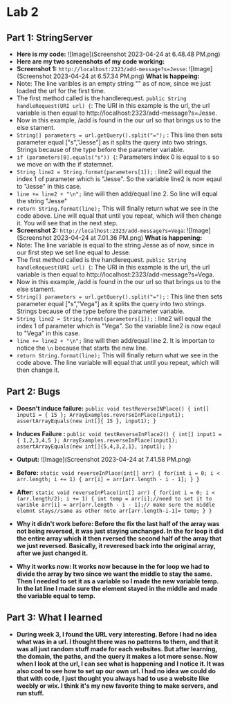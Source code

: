 # Lab 2
## Part 1: StringServer
- **Here is my code:** ![Image](Screenshot 2023-04-24 at 6.48.48 PM.png)
- **Here are my two screenshots of my code working:**
- **Screenshot 1:** `http://localhost:2323/add-message?s=Jesse`: ![Image](Screenshot 2023-04-24 at 6.57.34 PM.png)
**What is happeing:**
- Note: The line varibles is an empty string "" as of now, since we just loaded the url for the first time.
- The first method called is the handlerequest. `public String handleRequest(URI url) {`: The URI in this example is the url, the url variable is then equal to http://localhost:2323/add-message?s=Jesse.
- Now in this example, /add is found in the our url so that brings us to the else stament.
- `String[] parameters = url.getQuery().split("=");` : This line then sets parameter equal ["s","Jesse"] as it splits the query into two strings. Strings because of the type before the parameter variable.
- `if (parameters[0].equals("s")) {`: Parameters index 0 is equal to s so we move on with the if statemnet.
- `String line2 = String.format(parameters[1]);` : line2 will equal the index 1 of parameter which is "Jesse". So the variable line2 is now eqaul to "Jesse" in this case.
- `line += line2 + "\n";` line will then add/equal line 2. So line will equal the string "Jesse"
- `return String.format(line);` This will finally return what we see in the code above. Line will equal that until you repeat, which will then change it. You will see that in the next step.
- **Screenshot 2:** `http://localhost:2323/add-message?s=Vega`: ![Image](Screenshot 2023-04-24 at 7.01.36 PM.png)
**What is happening:**
- Note: The line variable is equal to the string Jesse as of now, since in our first step we set line equal to Jesse. 
- The first method called is the handlerequest. `public String handleRequest(URI url) {`: The URI in this example is the url, the url variable is then equal to http://localhost:2323/add-message?s=Vega.
- Now in this example, /add is found in the our url so that brings us to the else stament. 
- `String[] parameters = url.getQuery().split("=");` : This line then sets parameter equal ["s","Vega"] as it splits the query into two strings. Strings because of the type before the parameter variable. 
- `String line2 = String.format(parameters[1]);` : line2 will equal the index 1 of parameter which is "Vega". So the variable line2 is now eqaul to "Vega" in this case. 
- `line += line2 + "\n";` line will then add/equal line 2. It is importan to notice the `\n` because that starts the new line.
- `return String.format(line);` This will finally return what we see in the code above. The line variable will equal that until you repeat, which will then change it.


  
## Part 2: Bugs
- **Doesn't induce failure:** `public void testReverseINPlace() {
    int[] input1 = { 15 };
    ArrayExamples.reverseInPlace(input1);
    assertArrayEquals(new int[]{ 15 }, input1);
	}`
- **Induces Failure :** `public void testReverseInPlace2() {
    int[] input1 = { 1,2,3,4,5 };
    ArrayExamples.reverseInPlace(input1);
    assertArrayEquals(new int[]{5,4,3,2,1}, input1);
	}`
  
- **Output:** ![Image](Screenshot 2023-04-24 at 7.41.58 PM.png)
- **Before:**  `static void reverseInPlace(int[] arr) {
    for(int i = 0; i < arr.length; i += 1) {
      arr[i] = arr[arr.length - i - 1];
    }
  }`
- **After:**  `static void reverseInPlace(int[] arr) {
    for(int i = 0; i < (arr.length/2); i += 1) {
    int temp = arr[i];//need to set it to varible
      arr[i] = arr[arr.length - i - 1];// make sure the middle elemnt stays//same as other note
      arr[arr.length-i-1]= temp;
    }
  }`
- **Why it didn't work before: Before the fix the last half of the array was not being reversed, it was just staying unchanged. In the for loop it did the entire array which it then rversed the second half of the array that we just reversed. Basically, it reveresed back into the original array, after we just changed it.**
- **Why it works now: It works now because in the for loop we had to divide the array by two since we want the middle to stay the same. Then I needed to set it as a variable so I made the new variable temp. In the lat line  I made sure the element stayed in the middle and made the variable equal to temp.**

	
## Part 3: What I learned
- **During week 3, I found the URL very interesting. Before I had no idea what was in a url. I thought there was no patterns to them, and that it was all just random stuff made for each websites. But after learning, the domain, the paths, and the query it makes a lot more sense. Now when I look at the url, I can see what is happening and I notice it. It was also cool to see how to set up our own url. I had no idea we could do that with code, I just thought you always had to use a website like weebly or wix. I think it's my new favorite thing to make servers, and run stuff.**

